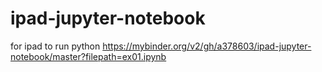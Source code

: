 # ipad-jupyter-notebook
for ipad to run python
https://mybinder.org/v2/gh/a378603/ipad-jupyter-notebook/master?filepath=ex01.ipynb
